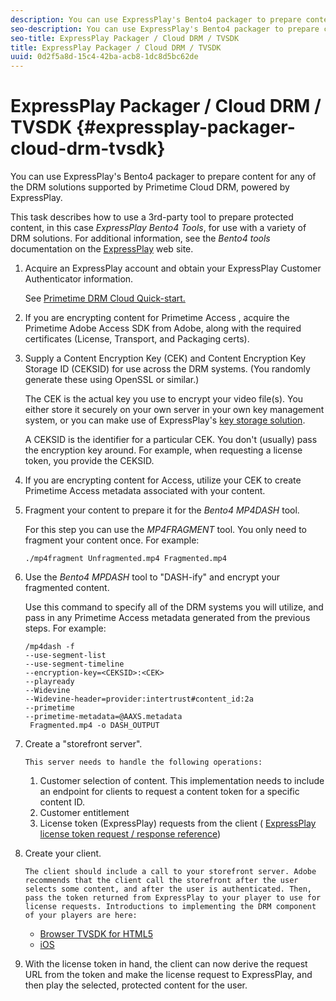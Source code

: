 ```yaml
---
description: You can use ExpressPlay's Bento4 packager to prepare content for any of the DRM solutions supported by Primetime Cloud DRM, powered by ExpressPlay.
seo-description: You can use ExpressPlay's Bento4 packager to prepare content for any of the DRM solutions supported by Primetime Cloud DRM, powered by ExpressPlay.
seo-title: ExpressPlay Packager / Cloud DRM / TVSDK
title: ExpressPlay Packager / Cloud DRM / TVSDK
uuid: 0d2f5a8d-15c4-42ba-acb8-1dc8d5bc62de
---
```


# ExpressPlay Packager / Cloud DRM / TVSDK {#expressplay-packager-cloud-drm-tvsdk}

You can use ExpressPlay's Bento4 packager to prepare content for any of the DRM solutions supported by Primetime Cloud DRM, powered by ExpressPlay.

 This task describes how to use a 3rd-party tool to prepare protected content, in this case *ExpressPlay Bento4 Tools*, for use with a variety of DRM solutions. For additional information, see the *Bento4 tools* documentation on the [ExpressPlay](https://www.expressplay.com/developer/) web site. 
1. Acquire an ExpressPlay account and obtain your ExpressPlay Customer Authenticator information.

   See [Primetime DRM Cloud Quick-start.](../../quick-start/quick-overview.md)
1. If you are encrypting content for  Primetime Access , acquire the  Primetime Adobe Access  SDK from Adobe, along with the required certificates (License, Transport, and Packaging certs).
1. Supply a Content Encryption Key (CEK) and Content Encryption Key Storage ID (CEKSID) for use across the DRM systems. (You randomly generate these using OpenSSL or similar.)

   The CEK is the actual key you use to encrypt your video file(s). You either store it securely on your own server in your own key management system, or you can make use of ExpressPlay's [key storage solution](https://www.expressplay.com/developer/key-storage/).

   A CEKSID is the identifier for a particular CEK. You don't (usually) pass the encryption key around. For example, when requesting a license token, you provide the CEKSID. 

1. If you are encrypting content for Access, utilize your CEK to create Primetime Access metadata associated with your content.

1. Fragment your content to prepare it for the *Bento4 MP4DASH* tool.

   For this step you can use the *MP4FRAGMENT* tool. You only need to fragment your content once. For example: 

   ```
   ./mp4fragment Unfragmented.mp4 Fragmented.mp4
   ```

1. Use the *Bento4 MPDASH* tool to "DASH-ify" and encrypt your fragmented content.

   Use this command to specify all of the DRM systems you will utilize, and pass in any  Primetime Access  metadata generated from the previous steps. For example: 

   ```
   /mp4dash -f  
   --use-segment-list  
   --use-segment-timeline  
   --encryption-key=<CEKSID>:<CEK>  
   --playready  
   --Widevine  
   --Widevine-header=provider:intertrust#content_id:2a  
   --primetime  
   --primetime-metadata=@AAXS.metadata 
    Fragmented.mp4 -o DASH_OUTPUT
   ```

1. Create a "storefront server".

       This server needs to handle the following operations:

    1. Customer selection of content. This implementation needs to include an endpoint for clients to request a content token for a specific content ID. 
    1. Customer entitlement 
    1. License token (ExpressPlay) requests from the client ( [ExpressPlay license token request / response reference](../../license-token-req-resp-ref/license-req-resp-overview.md))

1. Create your client.

       The client should include a call to your storefront server. Adobe recommends that the client call the storefront after the user selects some content, and after the user is authenticated. Then, pass the token returned from ExpressPlay to your player to use for license requests. Introductions to implementing the DRM component of your players are here:

    * [Browser TVSDK for HTML5](https://help.adobe.com/en_US/primetime/psdk/browser_tvsdk/index.html#PSDKs-reference-DRM_interface_overview) 
    * [iOS](https://help.adobe.com/en_US/primetime/psdk/ios/index.html#PSDKs-task-Enable_Apple_FairPlay_in_TVSDK_applications)

1. With the license token in hand, the client can now derive the request URL from the token and make the license request to ExpressPlay, and then play the selected, protected content for the user.
